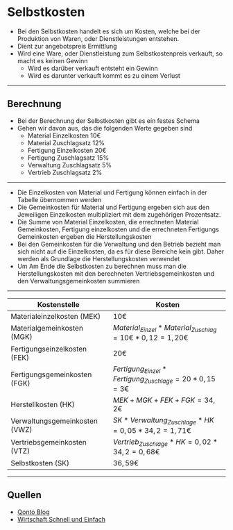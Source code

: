 # Selbstkosten

- Bei den Selbstkosten handelt es sich um Kosten, welche bei der Produktion von Waren, oder Dienstleistungen entstehen.
- Dient zur angebotspreis Ermittlung
- Wird eine Ware, oder Dienstleistung zum Selbstkostenpreis verkauft, so macht es keinen Gewinn
    - Wird es darüber verkauft entsteht ein Gewinn
    - Wird es darunter verkauft kommt es zu einem Verlust

- - -

## Berechnung

- Bei der Berechnung der Selbstkosten gibt es ein festes Schema
- Gehen wir davon aus, das die folgenden Werte gegeben sind
    - Material Einzelkosten 10€
    - Material Zuschlagsatz 12%
    - Fertigung Einzelkosten 20€
    - Fertigung Zuschlagsatz 15%
    - Verwaltung Zuschlagsatz 5%
    - Vertrieb Zuschlagsatz 2%
- -  -

- Die Einzelkosten von Material und Fertigung können einfach in der Tabelle übernommen werden
- Die Gemeinkosten für Material und Fertigung ergeben sich aus den Jeweiligen Einzelkosten multipliziert mit dem zugehörigen Prozentsatz.
- Die Summe von Material Einzelkosten, die errechneten Material Gemeinkosten, Fertigung einzelkosten und die errechneten Fertigungs Gemeinkosten ergeben die Herstellungskosten
- Bei den Gemeinkosten für die Verwaltung und den Betrieb bezieht man sich nicht auf die Einzelkosten, da es für diese Bereiche kein gibt. Daher werden als Grundlage die Herstellungskosten verwendet
- Um Am Ende die Selbstkosten zu berechnen muss man die Herstellungskosten mit den berechneten Vertriebsgemeinkosten und den Verwaltungsgemeinkosten summieren

- -  -

    
|Kostenstelle|Kosten|
|-|-|
|Materialeinzelkosten (MEK)|$10€$|
|Materialgemeinkosten (MGK)|$Material_{Einzel}*Material_{Zuschlag} = 10€ * 0,12 = 1,20€$|
|Fertigungseinzelkosten (FEK)|$20€$|
|Fertigungsgemeinkosten (FGK)|$Fertigung_{Einzel}*Fertigung_{Zuschlage} = 20 * 0,15 = 3€$|
|Herstellkosten (HK) |$MEK+MGK+FEK+FGK = 34,2€$|
|Verwaltungsgemeinkosten (VWZ)|$SK * Verwaltung_{Zuschlage} * HK = 0,05 * 34,2 = 1,71€$|
|Vertriebsgemeinkosten (VTZ)|$Vertrieb_{Zuschlage} * HK = 0,02 * 34,2 = 0,68€$|
|Selbstkosten (SK)|$36,59€$|




- - -

## Quellen
- [Qonto Blog](https://qonto.com/de/blog/business/buchhaltung/selbstkosten-richtig-berechnen)
- [Wirtschaft Schnell und Einfach](https://www.youtube.com/watch?v=5zFWbmSVtTQ)
